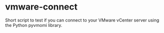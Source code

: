 # vmware-connect
Short script to test if you can connect to your VMware vCenter server using the Python pyvmomi library.
